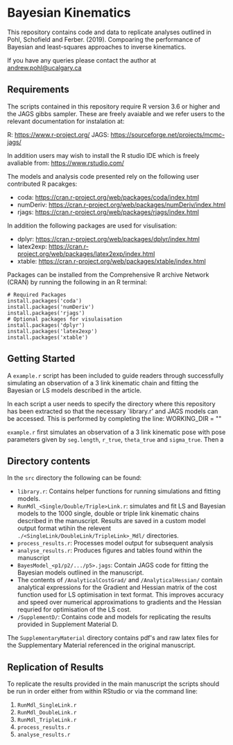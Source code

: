 # Bayesian Kinematics

This repository contains code and data to replicate analyses outlined in Pohl, Schofield and Ferber. (2019). Compoaring the performance of Bayesian and least-squares approaches to inverse kinematics.

If you have any queries please contact the author at andrew.pohl@ucalgary.ca

## Requirements
The scripts contained in this repository require R version 3.6 or higher and the JAGS gibbs sampler.  These are freely avaiable and we refer users to the relevant documentation for instalation at:

R: https://www.r-project.org/
JAGS: https://sourceforge.net/projects/mcmc-jags/

In addition users may wish to install the R studio IDE which is freely avaliable from: https://www.rstudio.com/

The models and analysis code presented rely on the following user contributed R pacakges:
- coda: https://cran.r-project.org/web/packages/coda/index.html
- numDeriv: https://cran.r-project.org/web/packages/numDeriv/index.html
- rjags: https://cran.r-project.org/web/packages/rjags/index.html

In addition the following packages are used for visulisation:
- dplyr: https://cran.r-project.org/web/packages/dplyr/index.html
- latex2exp: https://cran.r-project.org/web/packages/latex2exp/index.html
- xtable: https://cran.r-project.org/web/packages/xtable/index.html


Packages can be installed from the Comprehensive R archive Network (CRAN) by running the following in an R terminal:

    # Required Packages
    install.packages('coda')
    install.packages('numDeriv')
    install.packages('rjags')
    # Optional packages for visulaisation
    install.packages('dplyr')
    install.packages('latex2exp')
    install.packages('xtable')


## Getting Started
A  `example.r` script has been included to guide readers through successfully simulating an observation of a 3 link kinematic chain and fitting the Bayesian or LS models described in the article.

In each script a user needs to specify the directory where this repository has been extracted so that the necessary `library.r' and JAGS models can be accessed.  This is performed by completing the line:
    WORKING_DIR = "<LOCATION OF THE BAYES KIN REPOSITORY>" 

`example.r` first simulates an observation of a 3 link kinematic pose with pose parameters given by `seg.length`, `r_true`, `theta_true` and `sigma_true`.  Then a

## Directory contents
In the `src` directory the following can be found:

- `library.r`: Contains helper functions for running simulations and fitting models.
- `RunMdl_<Single/Double/Triple>Link.r`: simulates and fit LS and Bayesian models to the 1000 single, double or triple link kinematic chains described in the manuscript. Results are saved in a custom model output format wtihin the relevent `./<SingleLink/DoubleLink/TripleLink>_Mdl/` directories.
- `process_results.r`: Processes model output for subsequent analysis
- `analyse_results.r`: Produces figures and tables found within the manuscript
- `BayesModel_<p1/p2/.../p5>.jags`: Contain JAGS code for fitting the Bayesian models outlined in the manuscript.
- The contents of `/AnalyticalCostGrad/` and `/AnalyticalHessian/` contain analytical expressions for the Gradient and Hessian matrix of the cost function used for LS optimisation in text format.  This improves accuracy and speed over numerical approximations to gradients and the Hessian requried for optimisation of the LS cost.
- `/SupplementD/`: Contains code and models for replicating the results provided in Supplement Material D.

The `SupplementaryMaterial` directory contains pdf's and raw latex files for the Supplementary Material referenced in the original manuscript.

## Replication of Results
To replicate the results provided in the main manuscript the scripts should be run in order either from within RStudio or via the command line:
1. `RunMdl_SingleLink.r`
2. `RunMdl_DoubleLink.r`
3. `RunMdl_TripleLink.r`
4. `process_results.r`
5. `analyse_results.r`

